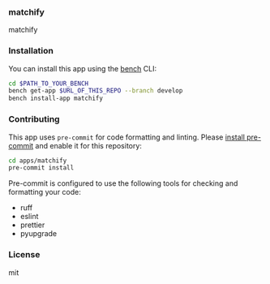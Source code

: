 ### matchify

matchify

### Installation

You can install this app using the [bench](https://github.com/frappe/bench) CLI:

```bash
cd $PATH_TO_YOUR_BENCH
bench get-app $URL_OF_THIS_REPO --branch develop
bench install-app matchify
```

### Contributing

This app uses `pre-commit` for code formatting and linting. Please [install pre-commit](https://pre-commit.com/#installation) and enable it for this repository:

```bash
cd apps/matchify
pre-commit install
```

Pre-commit is configured to use the following tools for checking and formatting your code:

- ruff
- eslint
- prettier
- pyupgrade

### License

mit
